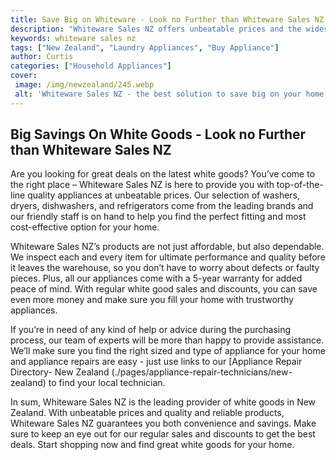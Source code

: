 ```yaml
---
title: Save Big on Whiteware - Look no Further than Whiteware Sales NZ
description: "Whiteware Sales NZ offers unbeatable prices and the widest selection of quality whiteware appliances - dont miss out on incredible savings Get the best value for your money today"
keywords: whiteware sales nz
tags: ["New Zealand", "Laundry Appliances", "Buy Appliance"]
author: Curtis
categories: ["Household Appliances"]
cover: 
 image: /img/newzealand/245.webp
 alt: 'Whiteware Sales NZ - the best solution to save big on your home appliances'
---
```

## Big Savings On White Goods - Look no Further than Whiteware Sales NZ
Are you looking for great deals on the latest white goods? You’ve come to the right place – Whiteware Sales NZ is here to provide you with top-of-the-line quality appliances at unbeatable prices. Our selection of washers, dryers, dishwashers, and refrigerators come from the leading brands and our friendly staff is on hand to help you find the perfect fitting and most cost-effective option for your home.

Whiteware Sales NZ’s products are not just affordable, but also dependable. We inspect each and every item for ultimate performance and quality before it leaves the warehouse, so you don’t have to worry about defects or faulty pieces. Plus, all our appliances come with a 5-year warranty for added peace of mind. With regular white good sales and discounts, you can save even more money and make sure you fill your home with trustworthy appliances.

If you’re in need of any kind of help or advice during the purchasing process, our team of experts will be more than happy to provide assistance. We’ll make sure you find the right sized and type of appliance for your home and appliance repairs are easy - just use links to our [Appliance Repair Directory- New Zealand (./pages/appliance-repair-technicians/new-zealand) to find your local technician.

In sum, Whiteware Sales NZ is the leading provider of white goods in New Zealand. With unbeatable prices and quality and reliable products, Whiteware Sales NZ guarantees you both convenience and savings. Make sure to keep an eye out for our regular sales and discounts to get the best deals. Start shopping now and find great white goods for your home.
